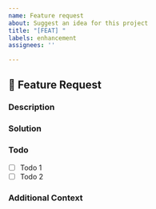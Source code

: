 ```yaml
---
name: Feature request
about: Suggest an idea for this project
title: "[FEAT] "
labels: enhancement
assignees: ''

---
```


## 🚀 Feature Request
### Description
<!-- 어떤 기능이 추가되길 원하는지 간략하게 설명해주세요. -->

### Solution
<!-- 기능을 구현하기 위한 아이디어나 방법을 설명해주세요. -->

### Todo
- [ ] Todo 1
- [ ] Todo 2

### Additional Context
<!-- 추가적인 내용이나 참고할만한 링크가 있다면 적어주세요. -->